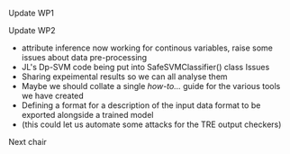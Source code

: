 Update WP1

Update WP2
- attribute inference now working for continous variables, raise some issues about data pre-processing
- JL's Dp-SVM code being put into SafeSVMClassifier() class
Issues
- Sharing expeimental results so we can all analyse them
- Maybe we should collate a single *how-to...* guide for the various tools we have created
- Defining a format for a description of the input data format to be exported alongside a trained model
-  (this could let us automate some attacks for the TRE output checkers)

Next chair
